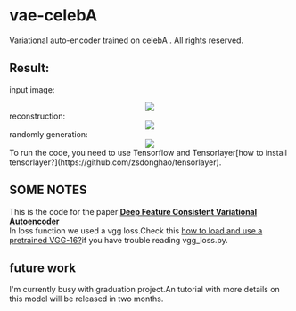# vae-celebA
Variational auto-encoder trained on celebA . All rights reserved.
## Result:
input image:  
<div align="center">
    <img src="https://github.com/yzwxx/vae-celebA/blob/master/input.png"/>  
</div>  
reconstruction:  
<div align="center">
    <img src="https://github.com/yzwxx/vae-celebA/blob/master/train_49_2914.png"/>  
</div>  
randomly generation:  
<div align="center">
    <img src="https://github.com/yzwxx/vae-celebA/blob/master/train_49_2914_random.png"/>  
</div>  
To run the code, you need to use Tensorflow and Tensorlayer[how to install tensorlayer?](https://github.com/zsdonghao/tensorlayer).

## SOME NOTES
This is the code for the paper **[Deep Feature Consistent Variational Autoencoder](https://houxianxu.github.io/assets/project/dfcvae)**  
In loss function we used a vgg loss.Check this [how to load and use a pretrained VGG-16?](https://github.com/zsdonghao/tensorlayer/blob/master/example/tutorial_vgg16.py)if you have trouble reading vgg_loss.py.  

## future work
I'm currently busy with graduation project.An tutorial with more details on this model will be released in two months.
